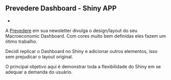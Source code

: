 ## Prevedere Dashboard - Shiny APP

-   []()

A [Prevedere](https://prevedere.com/) em sua newsletter divulga o
design/layout do seu Macroeconomic Dashboard. Com cores muito bem
definidas eles fazem um ótimo trabalho.

Decidi replicar o Dashboard no Shiny e adicionar outros elementos, isso
sem prejudicar o layout original.

O principal objetivo aqui é demonstrar toda a flexibilidade do Shiny em
se adequar a demanda do usuário.
